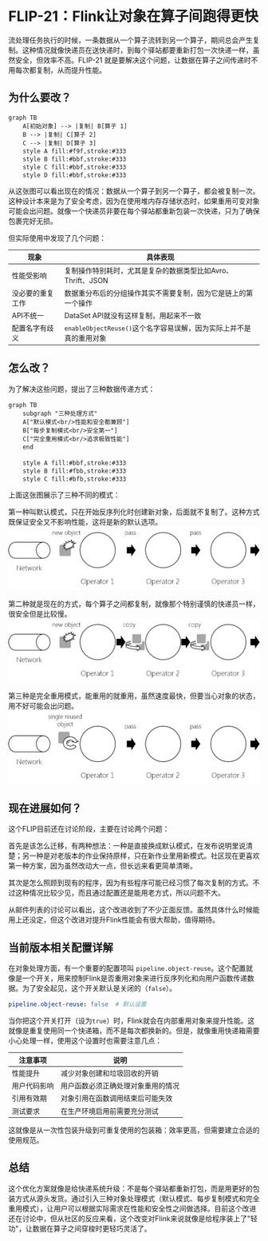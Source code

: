 # FLIP-21：Flink让对象在算子间跑得更快

流处理任务执行的时候，一条数据从一个算子流转到另一个算子，期间总会产生复制。这种情况就像快递员在送快递时，到每个驿站都要重新打包一次快递一样，虽然安全，但效率不高。FLIP-21 就是要解决这个问题，让数据在算子之间传递时不用每次都复制，从而提升性能。

## 为什么要改？

```mermaid
graph TB
    A[初始对象] --> |复制| B[算子 1]
    B --> |复制| C[算子 2]
    C --> |复制| D[算子 3]
    style A fill:#f9f,stroke:#333
    style B fill:#bbf,stroke:#333
    style C fill:#bbf,stroke:#333
    style D fill:#bbf,stroke:#333
```

从这张图可以看出现在的情况：数据从一个算子到另一个算子，都会被复制一次。这种设计本来是为了安全考虑，因为在使用堆内存存储状态时，如果重用可变对象可能会出问题。就像一个快递员非要在每个驿站都重新包装一次快递，只为了确保包裹完好无损。

但实际使用中发现了几个问题：

| 现象 | 具体表现 |
|-----|---------|
| 性能受影响 | 复制操作特别耗时，尤其是复杂的数据类型比如Avro、Thrift、JSON |
| 没必要的重复工作 | 数据重分布后的分组操作其实不需要复制，因为它是链上的第一个操作 |
| API不统一 | DataSet API就没有这样复制，用起来不一致 |
| 配置名字有歧义 | `enableObjectReuse()`这个名字容易误解，因为实际上并不是真的重用对象 |

## 怎么改？

为了解决这些问题，提出了三种数据传递方式：

```mermaid
graph TB
    subgraph "三种处理方式"
    A["默认模式<br/>性能和安全都兼顾"] 
    B["每步复制模式<br/>安全第一"]
    C["完全重用模式<br/>追求极致性能"]
    end
    
    style A fill:#bbf,stroke:#333
    style B fill:#fbb,stroke:#333
    style C fill:#bfb,stroke:#333
```

上面这张图展示了三种不同的模式：

第一种叫默认模式，只在开始反序列化时创建新对象，后面就不复制了。这种方式既保证安全又不影响性能，这将是新的默认选项。
![alt text](flip-21-image.png)

第二种就是现在的方式，每个算子之间都复制，就像那个特别谨慎的快递员一样，很安全但是比较慢。
![alt text](flip-21-image-1.png)

第三种是完全重用模式，能重用的就重用，虽然速度最快，但要当心对象的状态，用不好可能会出问题。
![alt text](flip-21-image-2.png)

## 现在进展如何？

这个FLIP目前还在讨论阶段，主要在讨论两个问题：

首先是该怎么迁移，有两种想法：一种是直接换成默认模式，在发布说明里说清楚；另一种是对老版本的作业保持原样，只在新作业里用新模式。社区现在更喜欢第一种方案，因为虽然改动大一点，但长远来看更简单清晰。

其次是怎么照顾到现有的程序，因为有些程序可能已经习惯了每次复制的方式。不过这种情况比较少见，而且通过配置还是能用老方式，所以问题不大。

从邮件列表的讨论可以看出，这个改进收到了不少正面反馈。虽然具体什么时候能用上还没定，但这个改进对提升Flink性能会有很大帮助，值得期待。

## 当前版本相关配置详解

在对象处理方面，有一个重要的配置项叫 `pipeline.object-reuse`。这个配置就像是一个开关，用来控制Flink是否重用对象来进行反序列化和向用户函数传递数据。为了安全起见，这个开关默认是关闭的（`false`）。

```yaml
pipeline.object-reuse: false  # 默认设置
```

当你把这个开关打开（设为`true`）时，Flink就会在内部重用对象来提升性能。这就像是重复使用同一个快递箱，而不是每次都换新的。但是，就像重用快递箱需要小心处理一样，使用这个设置时也需要注意几点：

| 注意事项 | 说明 |
|---------|------|
| 性能提升 | 减少对象创建和垃圾回收的开销 |
| 用户代码影响 | 用户函数必须正确处理对象重用的情况 |
| 引用有效期 | 对象引用在函数调用结束后可能失效 |
| 测试要求 | 在生产环境启用前需要充分测试 |

这就像是从一次性包装升级到可重复使用的包装箱：效率更高，但需要建立合适的使用规范。

## 总结

这个优化方案就像是给快递系统升级：不是每个驿站都重新打包，而是用更好的包装方式从源头发货。通过引入三种对象处理模式（默认模式、每步复制模式和完全重用模式），让用户可以根据实际需求在性能和安全性之间做选择。目前这个改进还在讨论中，但从社区的反应来看，这个改变对Flink来说就像是给程序装上了"轻功"，让数据在算子之间穿梭时更轻巧灵活了。
